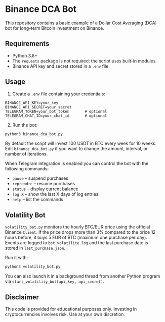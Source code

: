 # Binance DCA Bot

This repository contains a basic example of a Dollar Cost Averaging (DCA) bot for long-term Bitcoin investment on Binance.

## Requirements

- Python 3.8+
- The `requests` package is not required; the script uses built-in modules.
- Binance API key and secret stored in a `.env` file.

## Usage

1. Create a `.env` file containing your credentials:

```
BINANCE_API_KEY=your_key
BINANCE_API_SECRET=your_secret
TELEGRAM_TOKEN=your_bot_token       # optional
TELEGRAM_CHAT_ID=your_chat_id       # optional
```

2. Run the bot:

```bash
python3 binance_dca_bot.py
```

By default the script will invest 100 USDT in BTC every week for 10 weeks. Edit `binance_dca_bot.py` if you want to change the amount, interval, or number of iterations.

When Telegram integration is enabled you can control the bot with the following commands:

- `pause` – suspend purchases
- `reprendre` – resume purchases
- `status` – display current balance
- `log X` – show the last X days of log entries
- `help` – list the commands

## Volatility Bot

`volatility_bot.py` monitors the hourly BTC/EUR price using the official Binance
`Client`. If the price drops more than 3% compared to the price 12 hours before,
it buys 5 EUR of BTC (maximum one purchase per day). Events are logged to
`bot_volatilite.log` and the last purchase date is stored in
`last_purchase.json`.

Run it with:

```bash
python3 volatility_bot.py
```

You can also launch it in a background thread from another Python program via
`start_volatility_bot(api_key, api_secret)`.

## Disclaimer

This code is provided for educational purposes only. Investing in cryptocurrencies involves risk. Use at your own discretion.
